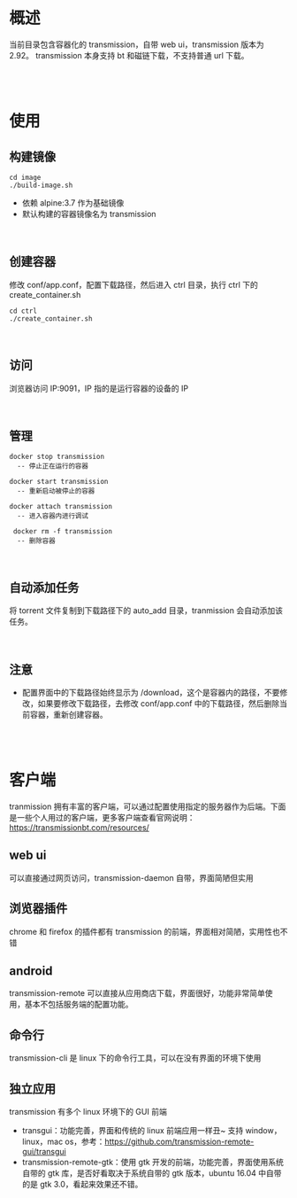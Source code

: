 # 概述
当前目录包含容器化的 transmission，自带 web ui，transmission 版本为 2.92。
transmission 本身支持 bt 和磁链下载，不支持普通 url 下载。


<br>
<br>

# 使用
## 构建镜像
```
cd image
./build-image.sh
```
- 依赖 alpine:3.7 作为基础镜像
- 默认构建的容器镜像名为 transmission

<br>

## 创建容器
修改 conf/app.conf，配置下载路径，然后进入 ctrl 目录，执行 ctrl 下的 create_container.sh
```
cd ctrl
./create_container.sh
```

<br>

## 访问
浏览器访问 IP:9091，IP 指的是运行容器的设备的 IP

<br>

## 管理
```
docker stop transmission
  -- 停止正在运行的容器
  
docker start transmission
  -- 重新启动被停止的容器
  
docker attach transmission
  -- 进入容器内进行调试
  
 docker rm -f transmission
  -- 删除容器
```

<br>

## 自动添加任务
将 torrent 文件复制到下载路径下的 auto_add 目录，tranmission 会自动添加该任务。

<br>

## 注意
- 配置界面中的下载路径始终显示为 /download，这个是容器内的路径，不要修改，如果要修改下载路径，去修改 conf/app.conf 中的下载路径，然后删除当前容器，重新创建容器。


<br>
<br>

# 客户端
tranmission 拥有丰富的客户端，可以通过配置使用指定的服务器作为后端。下面是一些个人用过的客户端，更多客户端查看官网说明：https://transmissionbt.com/resources/

## web ui
可以直接通过网页访问，transmission-daemon 自带，界面简陋但实用

## 浏览器插件
chrome 和 firefox 的插件都有 transmission 的前端，界面相对简陋，实用性也不错

## android
transmission-remote 可以直接从应用商店下载，界面很好，功能非常简单使用，基本不包括服务端的配置功能。

## 命令行
transmission-cli 是 linux 下的命令行工具，可以在没有界面的环境下使用

## 独立应用
transmission 有多个 linux 环境下的 GUI 前端
- transgui：功能完善，界面和传统的 linux 前端应用一样丑~ 支持 window，linux，mac os，参考：https://github.com/transmission-remote-gui/transgui
- transmission-remote-gtk：使用 gtk 开发的前端，功能完善，界面使用系统自带的 gtk 库，是否好看取决于系统自带的 gtk 版本，ubuntu 16.04 中自带的是 gtk 3.0，看起来效果还不错。
